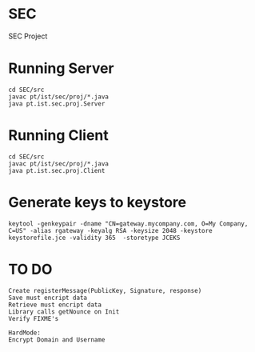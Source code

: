 # SEC
SEC Project


# Running Server
`cd SEC/src` <br>
`javac pt/ist/sec/proj/*.java` <br>
`java pt.ist.sec.proj.Server` <br>

# Running Client
`cd SEC/src` <br>
`javac pt/ist/sec/proj/*.java` <br>
`java pt.ist.sec.proj.Client` <br>

# Generate keys to keystore
`keytool -genkeypair -dname "CN=gateway.mycompany.com, O=My Company, C=US" -alias rgateway -keyalg RSA -keysize 2048 -keystore keystorefile.jce -validity 365  -storetype JCEKS` <br>

# TO DO
`Create registerMessage(PublicKey, Signature, response)`<br>
`Save must encript data`<br>
`Retrieve must encript data`<br>
`Library calls getNounce on Init`<br>
`Verify FIXME's`<br>

`HardMode:`<br>
  `Encrypt Domain and Username`<br>

